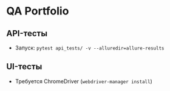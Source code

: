 # QA Portfolio
## API-тесты
- Запуск: `pytest api_tests/ -v --alluredir=allure-results`
## UI-тесты
- Требуется ChromeDriver (`webdriver-manager install`)


[def]: https://github.com/RenaAA88/qa_portfolio
